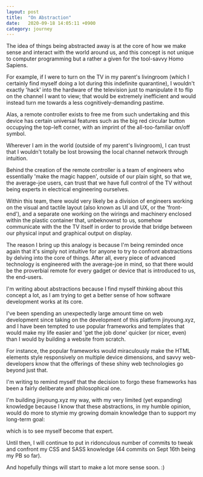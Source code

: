 ```yaml
---
layout: post
title:  "On Abstraction"
date:   2020-09-18 14:05:11 +0900
category: journey
---
```


The idea of things being abstracted away is at the core of how we make sense and interact with the world around us, and this concept is not unique to computer programming but a rather a given for the tool-savvy Homo Sapiens. 

For example, if I were to turn on the TV in my parent's livingroom (which I certainly find myself doing a lot during this indefinite quarantine), I wouldn't exactly 'hack' into the hardware of the television just to manipulate it to flip on the channel I want to view; that would be extremely inefficient and would instead turn me towards a less cognitively-demanding pastime. 

Alas, a remote controller exists to free me from such undertaking and this device has certain universal features such as the big red circular button occupying the top-left corner, with an imprint of the all-too-familiar on/off symbol. 

Wherever I am in the world (outside of my parent's livingroom), I can trust that I wouldn't totally be lost browsing the local channel network through intuition. 

Behind the creation of the remote controller is a team of engineers who essentially 'make the magic happen', outside of our plain sight, so that we, the average-joe users, can trust that we have full control of the TV without being experts in electrical engineering ourselves. 

Within this team, there would very likely be a division of engineers working on the visual and tactile layout (also known as UI and UX, or the 'front-end'), and a separate one working on the wirings and machinery enclosed within the plastic container that, unbeknownst to us, somehow communicate with the the TV itself in order to provide that bridge between our physical input and graphical output on display.

The reason I bring up this analogy is because I'm being reminded once again that it's simply not intuitive for anyone to try to confront abstractions by delving into the core of things. After all, every piece of advanced technology is engineered with the average-joe in mind, so that there would be the proverbial remote for every gadget or device that is introduced to us, the end-users. 

I'm writing about abstractions because I find myself thinking about this concept a lot, as I am trying to get a better sense of how software development works at its core. 

I've been spending an unexpectedly large amount time on web development since taking on the development of this platform jinyoung.xyz, and I have been tempted to use popular frameworks and templates that would make my life easier and 'get the job done' quicker (or nicer, even) than I would by building a website from scratch. 

For instance, the popular frameworks would miraculously make the HTML elements style responsively on multiple device dimensions, and savvy web-developers know that the offerings of these shiny web technologies go beyond just that. 

I'm writing to remind myself that the decision to forgo these frameworks has been a fairly deliberate and philosophical one. 

I'm building jinyoung.xyz my way, with my very limited (yet expanding) knowledge because I know that these abstractions, in my humble opinion, would do more to stymie my growing domain knowledge than to support my long-term goal:

which is to see myself become that expert.  

Until then, I will continue to put in ridonculous number of commits to tweak and confront my CSS and SASS knowledge (44 commits on Sept 16th being my PB so far).

And hopefully things will start to make a lot more sense soon. :)   


